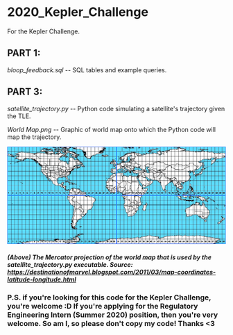 # 2020_Kepler_Challenge
For the Kepler Challenge.

## PART 1:

*bloop_feedback.sql* -- SQL tables and example queries.

## PART 3:

*satellite_trajectory.py* -- Python code simulating a satellite's trajectory given the TLE.

*World Map.png* -- Graphic of world map onto which the Python code will map the trajectory.

![](World%20Map.png)
#### *(Above) The Mercator projection of the world map that is used by the satellite_trajectory.py executable. Source: https://destinationofmarvel.blogspot.com/2011/03/map-coordinates-latitude-longitude.html*


### P.S. if you're looking for this code for the Kepler Challenge, you're welcome :D If you're applying for the Regulatory Engineering Intern (Summer 2020) position, then you're very welcome. So am I, so please don't copy my code! Thanks <3
